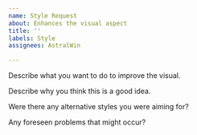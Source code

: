 ```yaml
---
name: Style Request
about: Enhances the visual aspect
title: ''
labels: Style
assignees: AstralWin

---
```


Describe what you want to do to improve the visual.


Describe why you think this is a good idea.


Were there any alternative styles you were aiming for?


Any foreseen problems that might occur?
